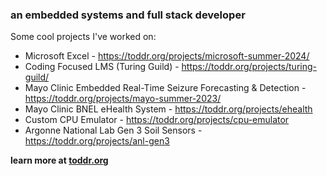### an embedded systems and full stack developer

Some cool projects I've worked on:

* Microsoft Excel - https://toddr.org/projects/microsoft-summer-2024/
* Coding Focused LMS (Turing Guild) - https://toddr.org/projects/turing-guild/
* Mayo Clinic Embedded Real-Time Seizure Forecasting & Detection - https://toddr.org/projects/mayo-summer-2023/
* Mayo Clinic BNEL eHealth System - https://toddr.org/projects/ehealth
* Custom CPU Emulator - https://toddr.org/projects/cpu-emulator
* Argonne National Lab Gen 3 Soil Sensors - https://toddr.org/projects/anl-gen3

**learn more at [toddr.org](https://toddr.org)**

